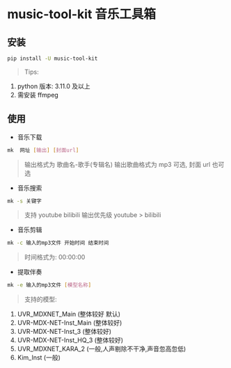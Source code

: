 # music-tool-kit 音乐工具箱

## 安装

```bash
pip install -U music-tool-kit
```

> Tips:

1. python 版本: 3.11.0 及以上
2. 需安装 ffmpeg

## 使用

- 音乐下载

```bash
mk  网址 [输出] [封面url]
```

> 输出格式为 歌曲名-歌手(专辑名) 输出歌曲格式为 mp3 可选, 封面 url 也可选

- 音乐搜索

```bash
mk -s 关键字
```

> 支持 youtube bilibili 输出优先级 youtube > bilibili

- 音乐剪辑

```bash
mk -c 输入的mp3文件 开始时间 结束时间
```

> 时间格式为: 00:00:00

- 提取伴奏

```bash
mk -e 输入的mp3文件 [模型名称]
```

> 支持的模型:

1. UVR_MDXNET_Main (整体较好 默认)
2. UVR-MDX-NET-Inst_Main (整体较好)
3. UVR-MDX-NET-Inst_3 (整体较好)
4. UVR-MDX-NET-Inst_HQ_3 (整体较好)
5. UVR_MDXNET_KARA_2 (一般,人声剔除不干净,声音忽高忽低)
6. Kim_Inst (一般)
